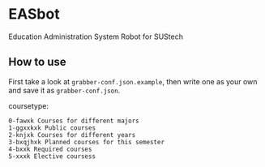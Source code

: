 # EASbot
Education Administration System Robot for SUStech

## How to use

First take a look at `grabber-conf.json.example`, then write one as your own and save it as `grabber-conf.json`.

coursetype: 

```
0-fawxk Courses for different majors
1-ggxxkxk Public courses
2-knjxk Courses for different years
3-bxqjhxk Planned courses for this semester
4-bxxk Required courses
5-xxxk Elective coursess
```
